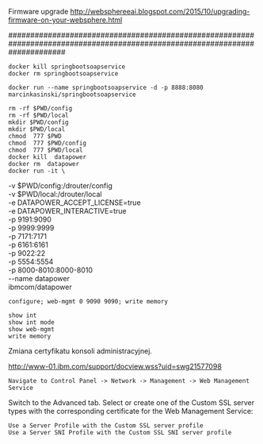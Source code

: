 

Firmware upgrade
http://websphereeai.blogspot.com/2015/10/upgrading-firmware-on-your-websphere.html


#############################################################################################################################


	docker kill springbootsoapservice
	docker rm springbootsoapservice
	
	docker run --name springbootsoapservice -d -p 8888:8080  marcinkasinski/springbootsoapservice

    rm -rf $PWD/config
    rm -rf $PWD/local
    mkdir $PWD/config
    mkdir $PWD/local
    chmod  777 $PWD
    chmod  777 $PWD/config
    chmod  777 $PWD/local
	docker kill  datapower 
	docker rm  datapower 
	docker run -it \
   -v $PWD/config:/drouter/config \
   -v $PWD/local:/drouter/local \
   -e DATAPOWER_ACCEPT_LICENSE=true \
   -e DATAPOWER_INTERACTIVE=true \
   -p 9191:9090 \
   -p 9999:9999 \
   -p 7171:7171 \
   -p 6161:6161 \
   -p 9022:22 \
   -p 5554:5554 \
   -p 8000-8010:8000-8010 \
   --name datapower \
   ibmcom/datapower
   
   
   
      
    configure; web-mgmt 0 9090 9090; write memory
   
    show int
    show int mode
    show web-mgmt
    write memory
    
    
    
Zmiana certyfikatu konsoli administracyjnej.
 
http://www-01.ibm.com/support/docview.wss?uid=swg21577098
    
    Navigate to Control Panel -> Network -> Management -> Web Management Service
Switch to the Advanced tab.
Select or create one of the Custom SSL server types with the corresponding certificate for the Web Management Service:

    Use a Server Profile with the Custom SSL server profile
    Use a Server SNI Profile with the Custom SSL SNI server profile 
    